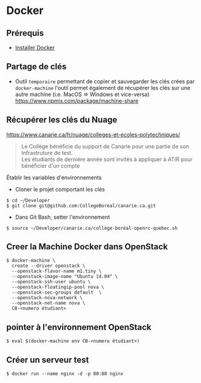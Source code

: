 # Docker

## Prérequis

* [Installer Docker](https://docs.docker.com/engine/getstarted/step_one/#step-1-get-docker)   

## Partage de clés

* Outil `temporaire` permettant de copier et sauvegarder les clés crées par `docker-machine`
  l'outil permet également de récupérer les clés sur une autre machine (i.e. MacOS => Windows et vice-versa)   
https://www.npmjs.com/package/machine-share

## Récupérer les clés du Nuage

  https://www.canarie.ca/fr/nuage/colleges-et-ecoles-polytechniques/
  
  > Le Collège bénéficie du support de Canarie pour une partie de son Infrastruture de test.  
  > Les étudiants de derniére année sont invités à appliquer à ATIR pour bénéficier d'un compte

Établir les variables d'environnements

* Cloner le projet comportant les clés
```
$ cd ~/Developer
$ git clone git@github.com:CollegeBoreal/canarie.ca.git
```

* Dans Git Bash, setter l'environnement
```
$ source ~/Developer/canarie.ca/collège-boréal-openrc-quebec.sh
```

## Creer la Machine Docker dans OpenStack

```
$ docker-machine \
  create --driver openstack \
  --openstack-flavor-name m1.tiny \
  --openstack-image-name "Ubuntu 14.04" \
  --openstack-ssh-user ubuntu \
  --openstack-floatingip-pool nova \
  --openstack-sec-groups default  \
  --openstack-nova-network \
  --openstack-net-name nova \
  CB-<numero étudiant>
  ```

## pointer à l'environnement OpenStack

```
$ eval $(docker-machine env CB-<numero étudiant>)
```

## Créer un serveur test

```
$ docker run --name nginx -d -p 80:80 nginx
```
